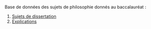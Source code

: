 Base de données des sujets de philosophie donnés au baccalauréat :

1. [Sujets de dissertation](https://eyssette.github.io/sujets-philosophie-bac/dissertations.html)
2. [Explications](https://eyssette.github.io/sujets-philosophie-bac/explications.html)
